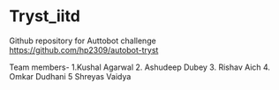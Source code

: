 # Tryst_iitd
Github repository for Auttobot challenge
https://github.com/hp2309/autobot-tryst

Team members-
1.Kushal Agarwal
2. Ashudeep Dubey
3. Rishav Aich
4. Omkar Dudhani
5 Shreyas Vaidya
